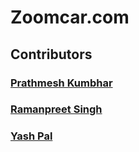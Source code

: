 # Zoomcar.com

## Contributors 

### <a href="https://www.linkedin.com/in/prathmesh-kumbhar-54287b1a3/">Prathmesh Kumbhar</a>
### <a href="https://www.linkedin.com/in/ramanpreet-singh-816194245/">Ramanpreet Singh</a>
### <a href="https://www.linkedin.com/in/yash-kumar-pal-9661691a7/">Yash Pal</a>
